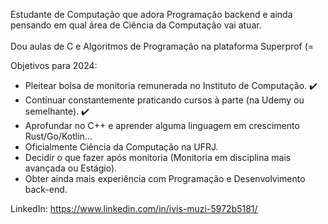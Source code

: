 Estudante de Computação que adora Programação backend e ainda pensando em qual área de Ciência da Computação vai atuar.<br><br>
Dou aulas de C e Algoritmos de Programação na plataforma Superprof (=

Objetivos para 2024:

- Pleitear bolsa de monitoria remunerada no Instituto de Computação. ✔️
- Continuar constantemente praticando cursos à parte (na Udemy ou semelhante). ✔️
- Aprofundar no C++ e aprender alguma linguagem em crescimento Rust/Go/Kotlin...
- Oficialmente Ciência da Computação na UFRJ.
- Decidir o que fazer após monitoria (Monitoria em disciplina mais avançada ou Estágio).
- Obter ainda mais experiência com Programação e Desenvolvimento back-end.

LinkedIn: https://www.linkedin.com/in/ivis-muzi-5972b5181/
